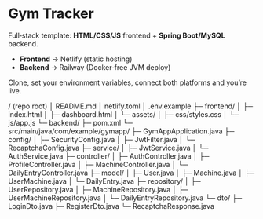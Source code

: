 # Gym Tracker

Full‑stack template: **HTML/CSS/JS** frontend + **Spring Boot/MySQL** backend.

* **Frontend** → Netlify (static hosting)
* **Backend** → Railway (Docker‑free JVM deploy)

Clone, set your environment variables, connect both platforms and you’re live.

/ (repo root)
│  README.md
│  netlify.toml
│  .env.example
├─ frontend/
│   ├─ index.html
│   ├─ dashboard.html
│   └─ assets/
│        ├─ css/styles.css
│        └─ js/app.js
└─ backend/
    ├─ pom.xml
    └─ src/main/java/com/example/gymapp/
        ├─ GymAppApplication.java
        ├─ config/
        │    ├─ SecurityConfig.java
        │    ├─ JwtFilter.java
        │    └─ RecaptchaConfig.java
        ├─ service/
        │    ├─ JwtService.java
        │    └─ AuthService.java
        ├─ controller/
        │    ├─ AuthController.java
        │    ├─ ProfileController.java
        │    ├─ MachineController.java
        │    └─ DailyEntryController.java
        ├─ model/
        │    ├─ User.java
        │    ├─ Machine.java
        │    ├─ UserMachine.java
        │    └─ DailyEntry.java
        ├─ repository/
        │    ├─ UserRepository.java
        │    ├─ MachineRepository.java
        │    ├─ UserMachineRepository.java
        │    └─ DailyEntryRepository.java
        └─ dto/
             ├─ LoginDto.java
             ├─ RegisterDto.java
             └─ RecaptchaResponse.java